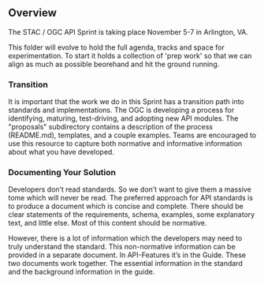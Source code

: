 ## Overview

The STAC / OGC API Sprint is taking place November 5-7 in Arlington, VA. 

This folder will evolve to hold the full agenda, tracks and space for experimentation. To start it holds a collection of 
'prep work' so that we can align as much as possible beorehand and hit the ground running.

### Transition
It is important that the work we do in this Sprint has a transition path into standards and implementations. The OGC is developing a process for identifying, maturing, test-driving, and adopting new API modules. The "proposals" subdirectory contains a description of the process (README.md), templates, and a couple examples. Teams are encouraged to use this resource to capture both normative and informative information about what you have developed.   

### Documenting Your Solution
Developers don’t read standards. So we don’t want to give
them a massive tome which will never be read. The preferred approach for API standards is to produce a document which is concise and complete. There should be clear statements of the requirements, schema, examples, some explanatory text, and little else. Most of this content should be normative.

However, there is a lot of information which the developers may need to truly understand the standard. This non-normative information can be provided in a separate document. In API-Features it’s in the Guide. These two documents work together. The essential information in the standard and the background information in the guide.

